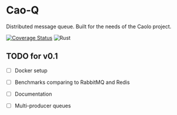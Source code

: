 # Cao-Q

Distributed message queue. Built for the needs of the Caolo project.

[![Coverage Status](https://coveralls.io/repos/github/caolo-game/cao-queue/badge.svg?branch=main)](https://coveralls.io/github/caolo-game/cao-queue?branch=main)
![Rust](https://github.com/caolo-game/cao-queue/workflows/Rust/badge.svg)

## TODO for v0.1


- [ ] Docker setup
- [ ] Benchmarks comparing to RabbitMQ and Redis
- [ ] Documentation
- [ ] Multi-producer queues

